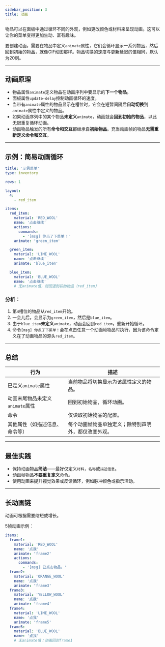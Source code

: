 ```yaml
---
sidebar_position: 3
title: 动画
---
```


物品可以在面板中通过循环不同的外观，例如更改颜色或材料来呈现动画。这可以让你的菜单变得更加生动、富有趣味。

要创建动画，需要在物品中定义`animate`属性，它们会循环显示一系列物品，然后回到初始的物品，就像GIF动图那样。物品切换的速度与更新延迟的值相同，默认为20刻。

------

## 动画原理

- 物品属性`animate`定义物品在动画序列中要显示的**下一个物品**。
- 面板属性`update-delay`控制动画循环的速度。
- 当带有`animate`属性的物品显示在槽位时，它会在短暂间隔后**自动切换**到`animate`属性中定义的物品。
- 如果动画序列中的某个物品**未定义**`animate`，动画就会**回到初始的物品**，以此无限重复循环动画。
- 动画物品触发的所有**命令和交互**都继承自**初始物品**。充当动画帧的物品**无需重新定义命令和交互**。

------

## 示例：简易动画循环

```yaml
title: '示例菜单'
type: inventory

rows: 1

layout:
  4:
    - red_item

items:
  red_item:
    material: 'RED_WOOL'
    name: '点击继续'
    actions:
      commands:
        - '[msg] 你点了下菜单！'
    animate: 'green_item'

  green_item:
    material: 'LIME_WOOL'
    name: '点击继续'
    animate: 'blue_item'

  blue_item:
    material: 'BLUE_WOOL'
    name: '点击继续'
    # 无animate值，则回退到初始物品（red_item）
```

### 分析：

1. 第`4`槽位的物品从`red_item`开始。
2. 一会儿后，会显示为`green_item`，然后是`blue_item`。
3. 由于`blue_item`**未定义**`animate`，动画会回到`red_item`，重新开始循环。
4. 命令`[msg] 你点了下菜单！`会在点击任意一个动画帧物品时执行，因为该命令定义在了动画物品的源头`red_item`。

------

## 总结

| 行为                   | 描述                         |
|----------------------|----------------------------|
| 已定义`animate`属性       | 当前物品将切换显示为该属性定义的物品。        |
| 动画末尾物品未定义`animate`属性 | 回到初始物品，循环动画。               |
| 命令                   | 仅读取初始物品的配置。                |
| 其他属性（如描述信息、命令等）      | 每个动画帧物品单独定义；除特别声明外，都仅改变外观。 |

------

## 最佳实践

- 保持动画物品**简洁**——最好仅定义`材料`，`名称`或`描述信息`。
- 动画帧物品**不要重复定义**命令。
- 使用动画来提升视觉效果或反馈循环，例如脉冲颜色或指示活动。

------

## 长动画链

动画可根据需要缩短或增长。

5帧动画示例：

```yaml
items:
  frame1:
    material: 'RED_WOOL'
    name: '点我'
    animate: 'frame2'
    actions:
      commands:
        - '[msg] 已点击物品。'
  frame2:
    material: 'ORANGE_WOOL'
    name: '点我'
    animate: 'frame3'
  frame3:
    material: 'YELLOW_WOOL'
    name: '点我'
    animate: 'frame4'
  frame4:
    material: 'LIME_WOOL'
    name: '点我'
    animate: 'frame5'
  frame5:
    material: 'BLUE_WOOL'
    name: '点我'
    # 无animate值；动画回到frame1
```